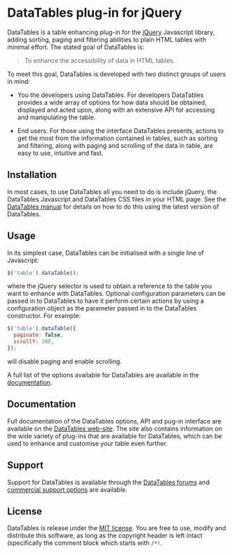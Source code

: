 # DataTables plug-in for jQuery

DataTables is a table enhancing plug-in for the [jQuery](//jquery.com) Javascript library, adding sorting, paging and filtering abilities to plain HTML tables with minimal effort. The stated goal of DataTables is:

> To enhance the accessibility of data in HTML tables.

To meet this goal, DataTables is developed with two distinct groups of users in mind:

* You the developers using DataTables. For developers DataTables provides a wide array of options for how data should be obtained, displayed and acted upon, along with an extensive API for accessing and manipulating the table.

* End users. For those using the interface DataTables presents, actions to get the most from the information contained in tables, such as sorting and filtering, along with paging and scrolling of the data in table, are easy to use, intuitive and fast.

## Installation

In most cases, to use DataTables all you need to do is include jQuery, the DataTables Javascript and DataTables CSS files in your HTML page. See the [DataTables manual](http://datatables.net/manual/installation#Including-Javascript-/-CSS) for details on how to do this using the latest version of DataTables.

## Usage

In its simplest case, DataTables can be initialised with a single line of Javascript:

```js
$('table').dataTable();
```

where the jQuery selector is used to obtain a reference to the table you want to enhance with DataTables. Optional configuration parameters can be passed in to DataTables to have it perform certain actions by using a configuration object as the parameter passed in to the DataTables constructor. For example:

```js
$('table').dataTable({
  paginate: false,
  scrollY: 300,
});
```

will disable paging and enable scrolling.

A full list of the options available for DataTables are available in the [documentation](//datatables.net).

## Documentation

Full documentation of the DataTables options, API and pug-in interface are available on the [DataTables web-site](//datatables.net). The site also contains information on the wide variety of plug-ins that are available for DataTables, which can be used to enhance and customise your table even further.

## Support

Support for DataTables is available through the [DataTables forums](//datatables.net/forums) and [commercial support options](//datatables.net/support) are available.

## License

DataTables is release under the [MIT license](//datatables.net/license). You are free to use, modify and distribute this software, as long as the copyright header is left intact (specifically the comment block which starts with `/*!`.
